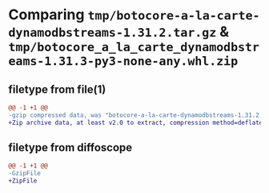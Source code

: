 # Comparing `tmp/botocore-a-la-carte-dynamodbstreams-1.31.2.tar.gz` & `tmp/botocore_a_la_carte_dynamodbstreams-1.31.3-py3-none-any.whl.zip`

## filetype from file(1)

```diff
@@ -1 +1 @@
-gzip compressed data, was "botocore-a-la-carte-dynamodbstreams-1.31.2.tar", last modified: Wed Jul 12 01:44:31 2023, max compression
+Zip archive data, at least v2.0 to extract, compression method=deflate
```

## filetype from diffoscope

```diff
@@ -1 +1 @@
-GzipFile
+ZipFile
```

